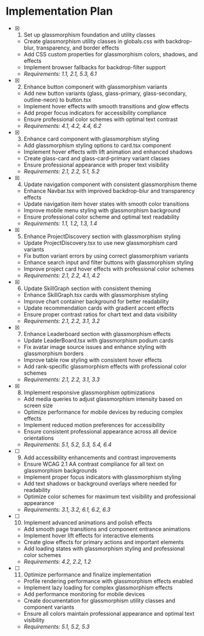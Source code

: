 # Implementation Plan

- [x] 1. Set up glassmorphism foundation and utility classes
  - Create glassmorphism utility classes in globals.css with backdrop-blur, transparency, and border effects
  - Add CSS custom properties for glassmorphism colors, shadows, and effects
  - Implement browser fallbacks for backdrop-filter support
  - _Requirements: 1.1, 2.1, 5.3, 6.1_

- [x] 2. Enhance button component with glassmorphism variants

  - Add new button variants (glass, glass-primary, glass-secondary, outline-neon) to button.tsx
  - Implement hover effects with smooth transitions and glow effects
  - Add proper focus indicators for accessibility compliance
  - Ensure professional color schemes with optimal text contrast
  - _Requirements: 4.1, 4.2, 4.4, 6.2_

- [x] 3. Enhance card component with glassmorphism styling





  - Add glassmorphism styling options to card.tsx component
  - Implement hover effects with lift animation and enhanced shadows
  - Create glass-card and glass-card-primary variant classes
  - Ensure professional appearance with proper text visibility
  - _Requirements: 2.1, 2.2, 5.1, 5.2_

- [x] 4. Update navigation component with consistent glassmorphism theme





  - Enhance Navbar.tsx with improved backdrop-blur and transparency effects
  - Update navigation item hover states with smooth color transitions
  - Improve mobile menu styling with glassmorphism background
  - Ensure professional color scheme and optimal text readability
  - _Requirements: 1.1, 1.2, 1.3, 1.4_

- [x] 5. Enhance ProjectDiscovery section with glassmorphism styling





  - Update ProjectDiscovery.tsx to use new glassmorphism card variants
  - Fix button variant errors by using correct glassmorphism variants
  - Enhance search input and filter buttons with glassmorphism styling
  - Improve project card hover effects with professional color schemes
  - _Requirements: 2.1, 2.2, 4.1, 4.2_

- [x] 6. Update SkillGraph section with consistent theming





  - Enhance SkillGraph.tsx cards with glassmorphism styling
  - Improve chart container background for better readability
  - Update recommendation cards with gradient accent effects
  - Ensure proper contrast ratios for chart text and data visibility
  - _Requirements: 2.1, 2.2, 3.1, 3.2_

- [x] 7. Enhance Leaderboard section with glassmorphism effects





  - Update LeaderBoard.tsx with glassmorphism podium cards
  - Fix avatar image source issues and enhance styling with glassmorphism borders
  - Improve table row styling with consistent hover effects
  - Add rank-specific glassmorphism effects with professional color schemes
  - _Requirements: 2.1, 2.2, 3.1, 3.3_

- [x] 8. Implement responsive glassmorphism optimizations





  - Add media queries to adjust glassmorphism intensity based on screen size
  - Optimize performance for mobile devices by reducing complex effects
  - Implement reduced motion preferences for accessibility
  - Ensure consistent professional appearance across all device orientations
  - _Requirements: 5.1, 5.2, 5.3, 5.4, 6.4_

- [ ] 9. Add accessibility enhancements and contrast improvements




  - Ensure WCAG 2.1 AA contrast compliance for all text on glassmorphism backgrounds
  - Implement proper focus indicators with glassmorphism styling
  - Add text shadows or background overlays where needed for readability
  - Optimize color schemes for maximum text visibility and professional appearance
  - _Requirements: 3.1, 3.2, 6.1, 6.2, 6.3_

- [ ] 10. Implement advanced animations and polish effects
  - Add smooth page transitions and component entrance animations
  - Implement hover lift effects for interactive elements
  - Create glow effects for primary actions and important elements
  - Add loading states with glassmorphism styling and professional color schemes
  - _Requirements: 4.2, 2.2, 1.2_

- [ ] 11. Optimize performance and finalize implementation
  - Profile rendering performance with glassmorphism effects enabled
  - Implement lazy loading for complex glassmorphism effects
  - Add performance monitoring for mobile devices
  - Create documentation for glassmorphism utility classes and component variants
  - Ensure all colors maintain professional appearance and optimal text visibility
  - _Requirements: 5.1, 5.2, 5.3_